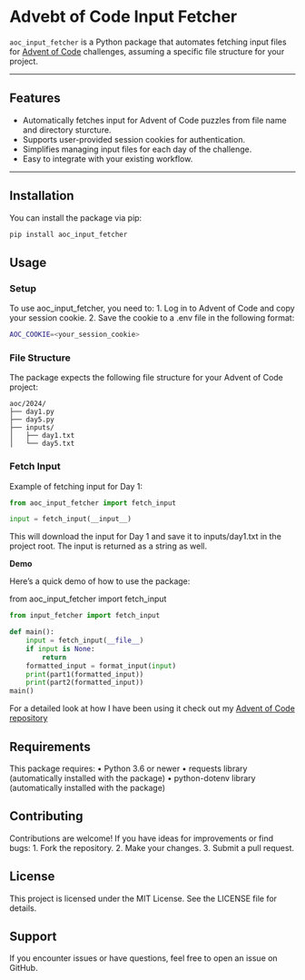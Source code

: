 # Advebt of Code Input Fetcher

`aoc_input_fetcher` is a Python package that automates fetching input files for [Advent of Code](https://adventofcode.com) challenges, assuming a specific file structure for your project.

---

## Features

- Automatically fetches input for Advent of Code puzzles from file name and directory sturcture.
- Supports user-provided session cookies for authentication.
- Simplifies managing input files for each day of the challenge.
- Easy to integrate with your existing workflow.

---

## Installation

You can install the package via pip:

```bash
pip install aoc_input_fetcher
```

## Usage

### Setup

To use aoc_input_fetcher, you need to:
	1.	Log in to Advent of Code and copy your session cookie.
	2.	Save the cookie to a .env file in the following format:
```bash
AOC_COOKIE=<your_session_cookie>
```


### File Structure

The package expects the following file structure for your Advent of Code project:


```
aoc/2024/
├── day1.py
├── day5.py
├── inputs/
│   ├── day1.txt
│   └── day5.txt
```
### Fetch Input

Example of fetching input for Day 1:
```python
from aoc_input_fetcher import fetch_input

input = fetch_input(__input__)
```
This will download the input for Day 1 and save it to inputs/day1.txt in the project root. The input is returned as a string as well.

**Demo**

Here’s a quick demo of how to use the package:

from aoc_input_fetcher import fetch_input
```python
from input_fetcher import fetch_input

def main():
    input = fetch_input(__file__)
    if input is None:
        return
    formatted_input = format_input(input)
    print(part1(formatted_input))
    print(part2(formatted_input))
main()
```
For a detailed look at how I have been using it check out my [Advent of Code repository](https://github.com/mourud/advent-of-code/tree/main/2024)

## Requirements
This package requires:
	•	Python 3.6 or newer
	•	requests library (automatically installed with the package)
    •   python-dotenv library (automatically installed with the package)

## Contributing
Contributions are welcome! If you have ideas for improvements or find bugs:
	1.	Fork the repository.
	2.	Make your changes.
	3.	Submit a pull request.

## License
This project is licensed under the MIT License. See the LICENSE file for details.

## Support
If you encounter issues or have questions, feel free to open an issue on GitHub.

